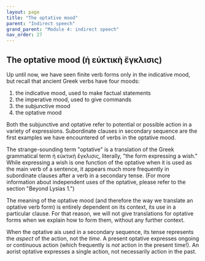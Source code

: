 ```yaml
---
layout: page
title: "The optative mood"
parent: "Indirect speech"
grand_parent: "Module 4: indirect speech"
nav_order: 27
---
```


## The optative mood (ἡ εὐκτικὴ ἔγκλισις)

Up until now, we have seen finite verb forms only in the indicative mood, but recall that ancient Greek verbs have four moods: 

1. the indicative mood, used to make factual statements
2. the imperative mood, used to give commands
3. the subjunctive mood
4. the optative mood

Both the subjunctive and optative refer to potential or possible action in a variety of expressions. Subordinate clauses in secondary sequence are the first examples we have encountered of verbs in the optative mood.

The strange-sounding term "optative" is a translation of the Greek grammatical term ἡ εὐκτικὴ ἔγκλισις, literally, "the form expressing a wish." While expressing a wish is one function of the optative when it is used as the main verb of a sentence, it appears much more frequently in subordinate clauses after a verb in a secondary tense. (For more information about independent uses of the optative, please refer to the section "Beyond Lysias 1.") 

The meaning of the optative mood (and therefore the way we translate an optative verb form) is entirely dependent on its context, its use in a particular clause. For that reason, we will not give translations for optative forms when we explain how to form them, without any further context.

When the optative ais used in a secondary sequence, its tense represents the *aspect* of the action, not the *time*. A present optative expresses ongoing or continuous action (which frequently is *not*  action in the present time!). An aorist optative expresses a single action, not necessarily action in the past.
